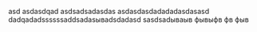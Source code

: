 asd
asdasdqad
asdsadsadasdas
asdasdasdadadadasdasasd
dadqadadssssssaddsadasываdsdadasd
sasdsadываыв
фывыфв
фв
фыв
